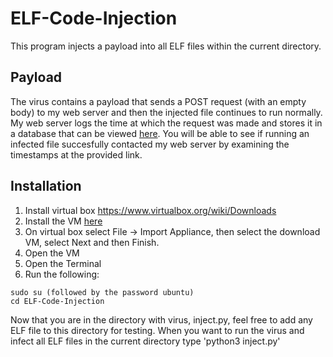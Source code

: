 # ELF-Code-Injection

This program injects a payload into all ELF files within the current directory.

## Payload

The virus contains a payload that sends a POST request (with an empty body) to my web server and then the injected file continues to run normally. My web server logs the time at which the request was made and stores it in a database that can be viewed [here](https://jasonhschwartzman.com/projects/code-injection/timestamps). You will be able to see if running an infected file succesfully contacted my web server by examining the timestamps at the provided link.

## Installation

1. Install virtual box https://www.virtualbox.org/wiki/Downloads
2. Install the VM [here](https://drive.google.com/file/d/1Qb9SvjBNaVAd5I1-dZH-WZu4TrhEl5x2/view?usp=sharing)
3. On virtual box select File -> Import Appliance, then select the download VM, select Next and then Finish.
4. Open the VM
5. Open the Terminal
6. Run the following:
```
sudo su (followed by the password ubuntu)
cd ELF-Code-Injection
```

Now that you are in the directory with virus, inject.py, feel free to add any ELF file to this directory for testing. When you want to run the virus and infect all ELF files in the current directory type 'python3 inject.py'
